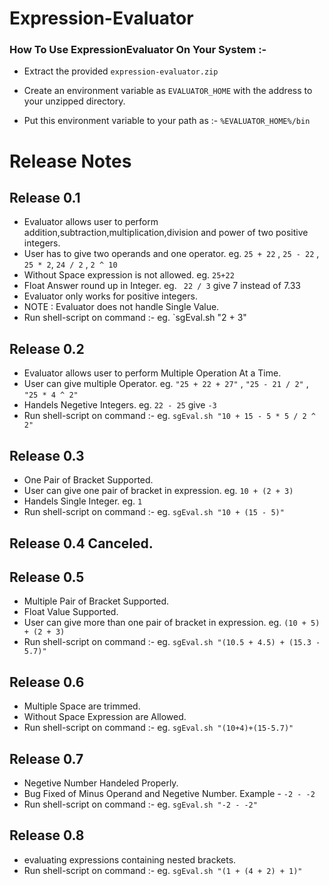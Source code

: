 Expression-Evaluator
====================

### How To Use ExpressionEvaluator On Your System :-

* Extract the provided `expression-evaluator.zip`

* Create an environment variable as `EVALUATOR_HOME` with the address to your unzipped directory.

* Put this environment variable to your path as :- `%EVALUATOR_HOME%/bin`

# Release Notes

## Release 0.1

* Evaluator allows user to perform addition,subtraction,multiplication,division and power of two positive integers.
* User has to give two operands and one operator.
    eg. `25 + 22` , `25 - 22` , `25 * 2`, `24 / 2` , `2 ^ 10`
* Without Space expression is not allowed.
    eg. `25+22`
* Float Answer round up in Integer.
    eg. ` 22 / 3` give 7 instead of 7.33
* Evaluator only works for positive integers.
* NOTE : Evaluator does not handle Single Value.
* Run shell-script on command :-
    eg. `sgEval.sh "2 + 3"


## Release 0.2

* Evaluator allows user to perform Multiple Operation At a Time.
* User can give multiple Operator.
    eg. `"25 + 22 + 27"` , `"25 - 21 / 2"` , `"25 * 4 ^ 2"`
* Handels Negetive Integers.
    eg. `22 - 25` give `-3`
* Run shell-script on command :-
    eg. `sgEval.sh "10 + 15 - 5 * 5 / 2 ^ 2"`


## Release 0.3

* One Pair of Bracket Supported.
* User can give one pair of bracket in expression.
	eg.  `10 + (2 + 3)`
* Handels Single Integer.
	eg. `1`
* Run shell-script on command :-
    eg. `sgEval.sh "10 + (15 - 5)"`


## Release 0.4 Canceled.


## Release 0.5

* Multiple Pair of Bracket Supported.
* Float Value Supported.
* User can give more than one pair of bracket in expression.
	eg.  `(10 + 5) + (2 + 3)`
* Run shell-script on command :-
    eg. `sgEval.sh "(10.5 + 4.5) + (15.3 - 5.7)"`


## Release 0.6

* Multiple Space are trimmed.
* Without Space Expression are Allowed.
* Run shell-script on command :-
    eg. `sgEval.sh "(10+4)+(15-5.7)"`


## Release 0.7

* Negetive Number Handeled Properly.
* Bug Fixed of Minus Operand and Negetive Number. Example - `-2 - -2`
* Run shell-script on command :-
      eg. `sgEval.sh "-2 - -2"`

## Release 0.8

* evaluating expressions containing nested brackets.
* Run shell-script on command :-
      eg. `sgEval.sh "(1 + (4 + 2) + 1)"`
